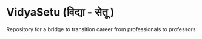 # VidyaSetu (विद्या - सेतू )
Repository for a bridge to transition career from professionals to professors
